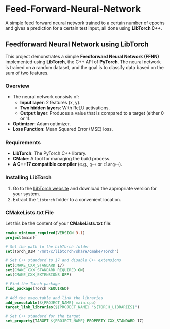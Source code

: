 # Feed-Forward-Neural-Network

A simple feed forward neural network trained to a certain number of epochs and gives a prediction for a certain test input, all done using **LibTorch C++**.

## Feedforward Neural Network using LibTorch

This project demonstrates a simple **Feedforward Neural Network (FFNN)** implemented using **LibTorch**, the C++ API of **PyTorch**. The neural network is trained on a random dataset, and the goal is to classify data based on the sum of two features.

### Overview

- The neural network consists of:
  - **Input layer**: 2 features (x, y).
  - **Two hidden layers**: With ReLU activations.
  - **Output layer**: Produces a value that is compared to a target (either 0 or 1).
- **Optimizer**: Adam optimizer.
- **Loss Function**: Mean Squared Error (MSE) loss.

### Requirements

- **LibTorch**: The PyTorch C++ library.
- **CMake**: A tool for managing the build process.
- **A C++17 compatible compiler** (e.g., `g++` or `clang++`).

### Installing LibTorch

1. Go to the [LibTorch website](https://pytorch.org/get-started/locally/) and download the appropriate version for your system.
2. Extract the `libtorch` folder to a convenient location.

### CMakeLists.txt File

Let this be the content of your **CMakeLists.txt** file:

```cmake
cmake_minimum_required(VERSION 3.1)
project(main)

# Set the path to the LibTorch folder
set(Torch_DIR "/mnt/c/libtorch/share/cmake/Torch")

# Set C++ standard to 17 and disable C++ extensions
set(CMAKE_CXX_STANDARD 17)
set(CMAKE_CXX_STANDARD_REQUIRED ON)
set(CMAKE_CXX_EXTENSIONS OFF)

# Find the Torch package
find_package(Torch REQUIRED)

# Add the executable and link the libraries
add_executable(${PROJECT_NAME} main.cpp)
target_link_libraries(${PROJECT_NAME} "${TORCH_LIBRARIES}")

# Set C++ standard for the target
set_property(TARGET ${PROJECT_NAME} PROPERTY CXX_STANDARD 17)
